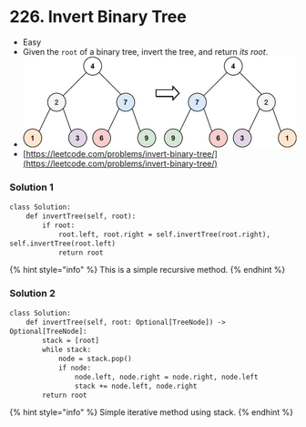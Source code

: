 # 226. Invert Binary Tree

* Easy
* Given the `root` of a binary tree, invert the tree, and return _its root_.
* ![](<.gitbook/assets/image (2) (1).png>)
* [https://leetcode.com/problems/invert-binary-tree/](https://leetcode.com/problems/invert-binary-tree/)

### Solution 1

```
class Solution:
    def invertTree(self, root):
        if root:
            root.left, root.right = self.invertTree(root.right), self.invertTree(root.left)
            return root
```

{% hint style="info" %}
This is a simple recursive method.&#x20;
{% endhint %}

### Solution 2

```
class Solution:
    def invertTree(self, root: Optional[TreeNode]) -> Optional[TreeNode]:
        stack = [root]
        while stack:
            node = stack.pop()
            if node:
                node.left, node.right = node.right, node.left
                stack += node.left, node.right
        return root
```

{% hint style="info" %}
Simple iterative method using stack.&#x20;
{% endhint %}
